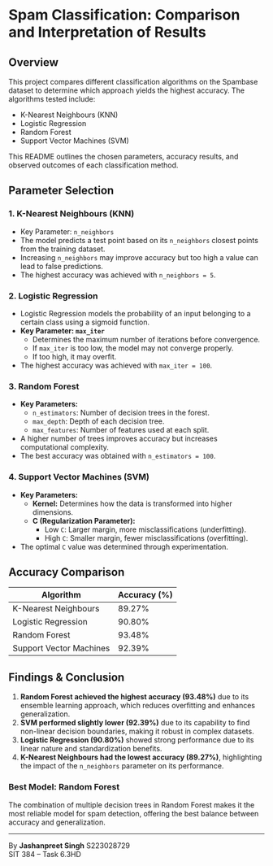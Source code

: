 # Spam Classification: Comparison and Interpretation of Results

## Overview
This project compares different classification algorithms on the Spambase dataset to determine which approach yields the highest accuracy. The algorithms tested include:
- K-Nearest Neighbours (KNN)
- Logistic Regression
- Random Forest
- Support Vector Machines (SVM)

This README outlines the chosen parameters, accuracy results, and observed outcomes of each classification method.

## Parameter Selection

### 1. K-Nearest Neighbours (KNN)
- Key Parameter: `n_neighbors`
- The model predicts a test point based on its `n_neighbors` closest points from the training dataset.
- Increasing `n_neighbors` may improve accuracy but too high a value can lead to false predictions.
- The highest accuracy was achieved with `n_neighbors = 5`.

### 2. Logistic Regression
- Logistic Regression models the probability of an input belonging to a certain class using a sigmoid function.
- **Key Parameter: `max_iter`**
  - Determines the maximum number of iterations before convergence.
  - If `max_iter` is too low, the model may not converge properly.
  - If too high, it may overfit.
- The highest accuracy was achieved with `max_iter = 100`.

### 3. Random Forest
- **Key Parameters:**
  - `n_estimators`: Number of decision trees in the forest.
  - `max_depth`: Depth of each decision tree.
  - `max_features`: Number of features used at each split.
- A higher number of trees improves accuracy but increases computational complexity.
- The best accuracy was obtained with `n_estimators = 100`.

### 4. Support Vector Machines (SVM)
- **Key Parameters:**
  - **Kernel:** Determines how the data is transformed into higher dimensions.
  - **C (Regularization Parameter):**
    - Low `C`: Larger margin, more misclassifications (underfitting).
    - High `C`: Smaller margin, fewer misclassifications (overfitting).
- The optimal `C` value was determined through experimentation.

## Accuracy Comparison
| Algorithm            | Accuracy (%) |
|----------------------|-------------|
| K-Nearest Neighbours | 89.27%       |
| Logistic Regression  | 90.80%       |
| Random Forest       | 93.48%       |
| Support Vector Machines | 92.39% |

## Findings & Conclusion
1. **Random Forest achieved the highest accuracy (93.48%)** due to its ensemble learning approach, which reduces overfitting and enhances generalization.
2. **SVM performed slightly lower (92.39%)** due to its capability to find non-linear decision boundaries, making it robust in complex datasets.
3. **Logistic Regression (90.80%)** showed strong performance due to its linear nature and standardization benefits.
4. **K-Nearest Neighbours had the lowest accuracy (89.27%)**, highlighting the impact of the `n_neighbors` parameter on its performance.

### Best Model: **Random Forest**
The combination of multiple decision trees in Random Forest makes it the most reliable model for spam detection, offering the best balance between accuracy and generalization.

---
By **Jashanpreet Singh**
S223028729  
SIT 384 – Task 6.3HD

